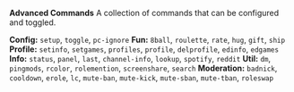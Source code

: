 **__Advanced Commands__**
A collection of commands that can be configured and toggled.

**Config:** `setup`, `toggle`, `pc-ignore`
**Fun:** `8ball`, `roulette`, `rate`, `hug`, `gift`, `ship`
**Profile:** `setinfo`, `setgames`, `profiles`, `profile`, `delprofile`, `edinfo`, `edgames`
**Info:** `status`, `panel`, `last`, `channel-info`, `lookup`, `spotify`, `reddit`
**Util:** `dm`, `pingmods`, `rcolor`, `rolemention`, `screenshare`, `search`
**Moderation:** `badnick`, `cooldown`, `erole`, `lc`, `mute-ban`, `mute-kick`, `mute-sban`, `mute-tban`, `roleswap`